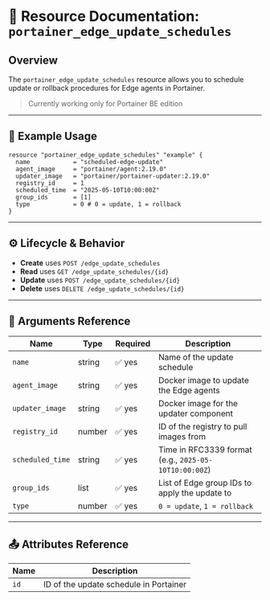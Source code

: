 # 🚀 **Resource Documentation: `portainer_edge_update_schedules`**

## Overview
The `portainer_edge_update_schedules` resource allows you to schedule update or rollback procedures for Edge agents in Portainer.

> Currently working only for Portainer BE edition

---

## 📘 Example Usage

```hcl
resource "portainer_edge_update_schedules" "example" {
  name            = "scheduled-edge-update"
  agent_image     = "portainer/agent:2.19.0"
  updater_image   = "portainer/portainer-updater:2.19.0"
  registry_id     = 1
  scheduled_time  = "2025-05-10T10:00:00Z"
  group_ids       = [1]
  type            = 0 # 0 = update, 1 = rollback
}
```

---

## ⚙️ Lifecycle & Behavior
- **Create** uses `POST /edge_update_schedules`
- **Read** uses `GET /edge_update_schedules/{id}`
- **Update** uses `POST /edge_update_schedules/{id}`
- **Delete** uses `DELETE /edge_update_schedules/{id}`

---

## 🧾 Arguments Reference

| Name             | Type   | Required | Description                                                  |
|------------------|--------|----------|--------------------------------------------------------------|
| `name`           | string | ✅ yes   | Name of the update schedule                                  |
| `agent_image`    | string | ✅ yes   | Docker image to update the Edge agents                       |
| `updater_image`  | string | ✅ yes   | Docker image for the updater component                       |
| `registry_id`    | number | ✅ yes   | ID of the registry to pull images from                       |
| `scheduled_time` | string | ✅ yes   | Time in RFC3339 format (e.g., `2025-05-10T10:00:00Z`)        |
| `group_ids`      | list   | ✅ yes   | List of Edge group IDs to apply the update to               |
| `type`           | number | ✅ yes   | `0 = update`, `1 = rollback`                                 |

---

## 📤 Attributes Reference

| Name | Description                     |
|------|---------------------------------|
| `id` | ID of the update schedule in Portainer |
